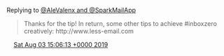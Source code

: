Replying to [@AleValenx and @SparkMailApp](https://twitter.com/alvencisx/status/1155186722914758657)

> Thanks for the tip\! In return, some other tips to achieve \#inboxzero creatively: http://www\.less\-email\.com

<img src="../../media/tweet.ico" width="12" /> [Sat Aug 03 15:06:13 +0000 2019](https://twitter.com/DromerDenker/status/1157669005039165440)